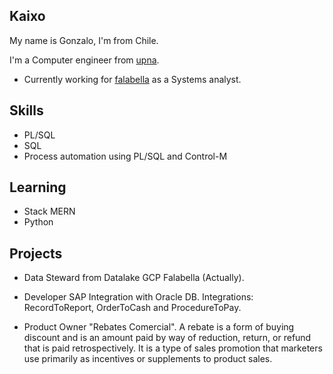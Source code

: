 ## Kaixo

My name is Gonzalo, I'm from Chile. 

I'm a Computer engineer from [upna](https://www.unavarra.es).

* Currently working for [falabella](https://www.falabella.com/) as a Systems analyst.

## Skills

* PL/SQL
* SQL
* Process automation using PL/SQL and Control-M

## Learning

* Stack MERN
* Python

## Projects

* Data Steward from Datalake GCP Falabella (Actually).

* Developer SAP Integration with Oracle DB. Integrations: RecordToReport, OrderToCash and ProcedureToPay.

* Product Owner "Rebates Comercial". A rebate is a form of buying discount and is an amount paid by way of reduction, return, or refund that is paid retrospectively. It is a type of sales promotion that marketers use primarily as incentives or supplements to product sales.
